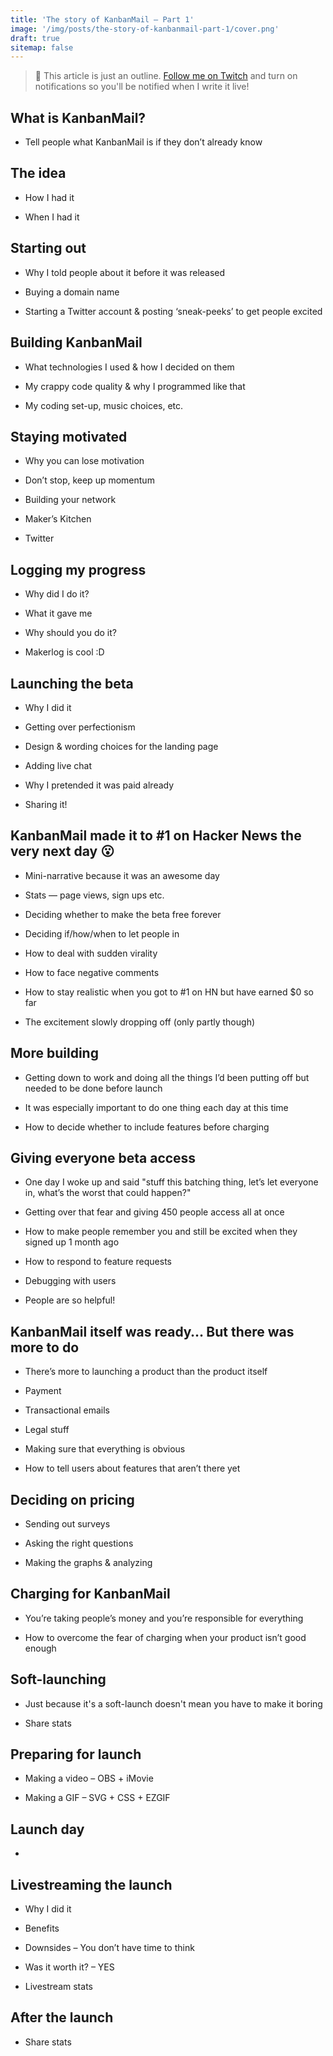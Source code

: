 ```yaml
---
title: 'The story of KanbanMail — Part 1'
image: '/img/posts/the-story-of-kanbanmail-part-1/cover.png'
draft: true
sitemap: false
---
```


> &#x1F6A7; This article is just an outline. [Follow me on Twitch](https://twitch.tv/ethan_the_maker) and turn on notifications so you'll be notified when I write it live!

## What is KanbanMail?

* Tell people what KanbanMail is if they don’t already know

## The idea

* How I had it

* When I had it

## Starting out

* Why I told people about it before it was released

* Buying a domain name

* Starting a Twitter account & posting ‘sneak-peeks’ to get people excited

## Building KanbanMail

* What technologies I used & how I decided on them

* My crappy code quality & why I programmed like that

* My coding set-up, music choices, etc.

## Staying motivated

* Why you can lose motivation

* Don’t stop, keep up momentum

* Building your network

* Maker’s Kitchen

* Twitter

## Logging my progress

* Why did I do it?

* What it gave me

* Why should you do it?

* Makerlog is cool :D

## Launching the beta

* Why I did it

* Getting over perfectionism

* Design & wording choices for the landing page

* Adding live chat

* Why I pretended it was paid already

* Sharing it!

## KanbanMail made it to #1 on Hacker News the very next day 😮

* Mini-narrative because it was an awesome day

* Stats — page views, sign ups etc.

* Deciding whether to make the beta free forever

* Deciding if/how/when to let people in

* How to deal with sudden virality

* How to face negative comments

* How to stay realistic when you got to #1 on HN but have earned $0 so far

* The excitement slowly dropping off (only partly though)

## More building

* Getting down to work and doing all the things I’d been putting off but needed to be done before launch

* It was especially important to do one thing each day at this time

* How to decide whether to include features before charging

## Giving everyone beta access

* One day I woke up and said "stuff this batching thing, let’s let everyone in, what’s the worst that could happen?"

* Getting over that fear and giving 450 people access all at once

* How to make people remember you and still be excited when they signed up 1 month ago

* How to respond to feature requests

* Debugging with users

* People are so helpful!

## KanbanMail itself was ready… But there was more to do

* There’s more to launching a product than the product itself

* Payment

* Transactional emails

* Legal stuff

* Making sure that everything is obvious

* How to tell users about features that aren’t there yet

## Deciding on pricing

* Sending out surveys

* Asking the right questions

* Making the graphs & analyzing

## Charging for KanbanMail

* You’re taking people’s money and you’re responsible for everything

* How to overcome the fear of charging when your product isn’t good enough

## Soft-launching

* Just because it's a soft-launch doesn't mean you have to make it boring

* Share stats

## Preparing for launch

* Making a video – OBS + iMovie

* Making a GIF – SVG + CSS + EZGIF

## Launch day

* 

## Livestreaming the launch

* Why I did it

* Benefits

* Downsides – You don’t have time to think

* Was it worth it? – YES

* Livestream stats

## After the launch

* Share stats
